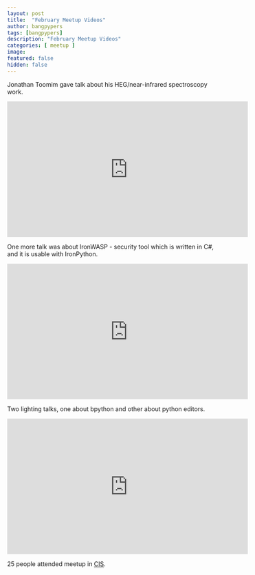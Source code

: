 ```yaml
---
layout: post
title:  "February Meetup Videos"
author: bangpypers
tags: [bangpypers]
description: "February Meetup Videos"
categories: [ meetup ]
image:
featured: false
hidden: false
---
```



Jonathan Toomim gave talk about his HEG/near-infrared spectroscopy work.

<iframe frameborder="0" allowfullscreen="" width="560" height="315" 
   src="https://www.youtube.com/embed/1BkhLI6YxY4?wmode=transparent&showinfo=0&rel=0&autohide=1&autoplay=0"
   frameborder="0" allowfullscreen>
</iframe>

One more talk was about IronWASP - security tool which is written in C#, and it is usable with IronPython.

<iframe frameborder="0" allowfullscreen="" width="560" height="315" 
   src="https://www.youtube.com/embed/aotkZjoym1A?wmode=transparent&showinfo=0&rel=0&autohide=1&autoplay=0"
   frameborder="0" allowfullscreen>
</iframe>

Two lighting talks, one about bpython and other about python editors.

<iframe frameborder="0" allowfullscreen="" width="560" height="315" 
   src="https://www.youtube.com/embed/AoO2ATlTSFw?wmode=transparent&showinfo=0&rel=0&autohide=1&autoplay=0"
   frameborder="0" allowfullscreen>
</iframe>

25 people attended meetup in [CIS][cis].

[cis]: https://cis-india.org